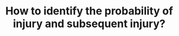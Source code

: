 ---
id: question-21
title: How to identify the probability of injury and subsequent injury?
theme: sports medicine
theme_sub_category: injury and rehabilitation
application: injury risk mitigation and modelling
task_solver_1: analyse injury and rehabilitation patterns
data_question_type: predictive
categorical_ordinal: categorical_ordinal
continuous_count: continuous_count
time_series_longitudinal: time-series_longitudinal
data_method_1: Bayesian survival model
data_method_2: self-exciting model
data_method_3: classification
data_expertise_required_1: Bayesian survival model
data_expertise_required_2: self-exciting model
data_expertise_required_3: classification
expert_1: Paul Wu
expert_2: Richi Nayak
reference: https://journals.sagepub.com/doi/10.1177/0363546519852622
reference_2: https://journals.sagepub.com/doi/10.1177/0363546519852622
reference_3: https://journals.humankinetics.com/view/journals/ijspp/13/9/article-p1130.xml

---